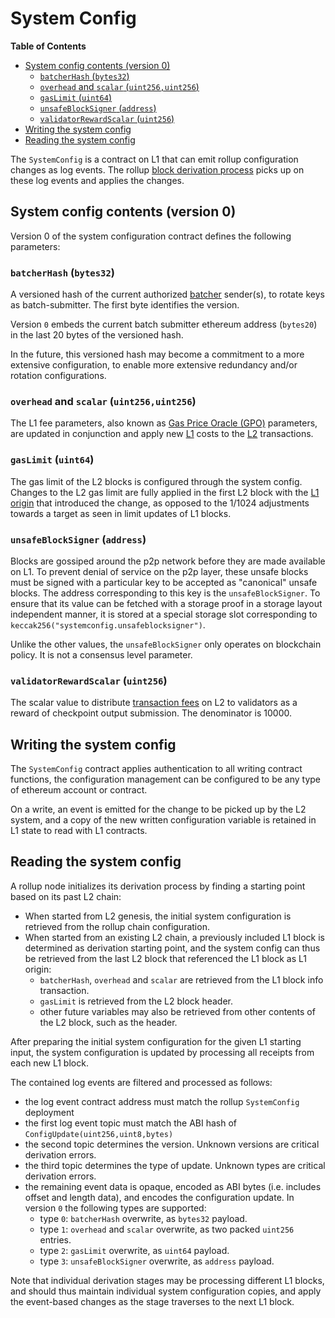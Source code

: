 # System Config

<!-- All glossary references in this file. -->

[g-l1]: glossary.md#layer-1-l1
[g-l1-origin]: glossary.md#l1-origin
[g-l2]: glossary.md#layer-2-l2

<!-- START doctoc generated TOC please keep comment here to allow auto update -->
<!-- DON'T EDIT THIS SECTION, INSTEAD RE-RUN doctoc TO UPDATE -->
**Table of Contents**

- [System config contents (version 0)](#system-config-contents-version-0)
  - [`batcherHash` (`bytes32`)](#batcherhash-bytes32)
  - [`overhead` and `scalar` (`uint256,uint256`)](#overhead-and-scalar-uint256uint256)
  - [`gasLimit` (`uint64`)](#gaslimit-uint64)
  - [`unsafeBlockSigner` (`address`)](#unsafeblocksigner-address)
  - [`validatorRewardScalar` (`uint256`)](#validatorrewardscalar-uint256)
- [Writing the system config](#writing-the-system-config)
- [Reading the system config](#reading-the-system-config)

<!-- END doctoc generated TOC please keep comment here to allow auto update -->

The `SystemConfig` is a contract on L1 that can emit rollup configuration changes as log events.
The rollup [block derivation process](derivation.md) picks up on these log events and applies the changes.

## System config contents (version 0)

Version 0 of the system configuration contract defines the following parameters:

### `batcherHash` (`bytes32`)

A versioned hash of the current authorized [batcher](batcher.md) sender(s), to rotate keys as batch-submitter.
The first byte identifies the version.

Version `0` embeds the current batch submitter ethereum address (`bytes20`) in the last 20 bytes of the versioned hash.

In the future, this versioned hash may become a commitment to a more extensive configuration,
to enable more extensive redundancy and/or rotation configurations.

### `overhead` and `scalar` (`uint256,uint256`)

The L1 fee parameters, also known as [Gas Price Oracle (GPO)](predeploys.md#gaspriceoracle) parameters,
are updated in conjunction and apply new [L1][g-l1] costs to the [L2][g-l2] transactions.

### `gasLimit` (`uint64`)

The gas limit of the L2 blocks is configured through the system config.
Changes to the L2 gas limit are fully applied in the first L2 block with the [L1 origin][g-l1-origin] that introduced
the change, as opposed to the 1/1024 adjustments towards a target as seen in limit updates of L1 blocks.

### `unsafeBlockSigner` (`address`)

Blocks are gossiped around the p2p network before they are made available on L1.
To prevent denial of service on the p2p layer, these unsafe blocks must be
signed with a particular key to be accepted as "canonical" unsafe blocks.
The address corresponding to this key is the `unsafeBlockSigner`. To ensure
that its value can be fetched with a storage proof in a storage layout independent
manner, it is stored at a special storage slot corresponding to
`keccak256("systemconfig.unsafeblocksigner")`.

Unlike the other values, the `unsafeBlockSigner` only operates on blockchain
policy. It is not a consensus level parameter.

### `validatorRewardScalar` (`uint256`)

The scalar value to distribute [transaction fees](./exec-engine.md#transaction-fees) on L2 to validators as a reward of 
checkpoint output submission. The denominator is 10000.

## Writing the system config

The `SystemConfig` contract applies authentication to all writing contract functions,
the configuration management can be configured to be any type of ethereum account or contract.

On a write, an event is emitted for the change to be picked up by the L2 system,
and a copy of the new written configuration variable is retained in L1 state to read with L1 contracts.

## Reading the system config

A rollup node initializes its derivation process by finding a starting point based on its past L2 chain:

- When started from L2 genesis, the initial system configuration is retrieved from the rollup chain configuration.
- When started from an existing L2 chain, a previously included L1 block is determined as derivation starting point,
  and the system config can thus be retrieved from the last L2 block that referenced the L1 block as L1 origin:
  - `batcherHash`, `overhead` and `scalar` are retrieved from the L1 block info transaction.
  - `gasLimit` is retrieved from the L2 block header.
  - other future variables may also be retrieved from other contents of the L2 block, such as the header.

After preparing the initial system configuration for the given L1 starting input,
the system configuration is updated by processing all receipts from each new L1 block.

The contained log events are filtered and processed as follows:

- the log event contract address must match the rollup `SystemConfig` deployment
- the first log event topic must match the ABI hash of `ConfigUpdate(uint256,uint8,bytes)`
- the second topic determines the version. Unknown versions are critical derivation errors.
- the third topic determines the type of update. Unknown types are critical derivation errors.
- the remaining event data is opaque, encoded as ABI bytes (i.e. includes offset and length data),
  and encodes the configuration update. In version `0` the following types are supported:
  - type `0`: `batcherHash` overwrite, as `bytes32` payload.
  - type `1`: `overhead` and `scalar` overwrite, as two packed `uint256` entries.
  - type `2`: `gasLimit` overwrite, as `uint64` payload.
  - type `3`: `unsafeBlockSigner` overwrite, as `address` payload.

Note that individual derivation stages may be processing different L1 blocks,
and should thus maintain individual system configuration copies,
and apply the event-based changes as the stage traverses to the next L1 block.
